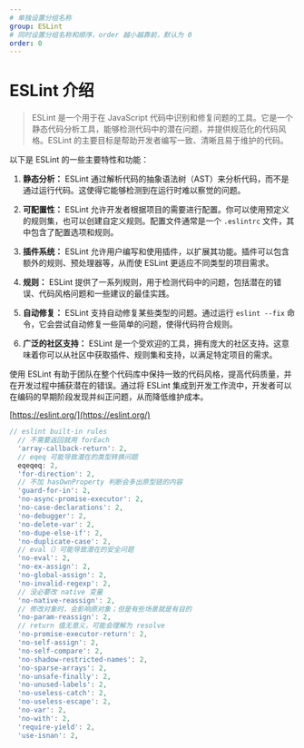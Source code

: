```yaml
---
# 单独设置分组名称
group: ESLint
# 同时设置分组名称和顺序，order 越小越靠前，默认为 0
order: 0
---
```


# ESLint 介绍

> ESLint 是一个用于在 JavaScript 代码中识别和修复问题的工具。它是一个静态代码分析工具，能够检测代码中的潜在问题，并提供规范化的代码风格。ESLint 的主要目标是帮助开发者编写一致、清晰且易于维护的代码。

以下是 ESLint 的一些主要特性和功能：

1. **静态分析：** ESLint 通过解析代码的抽象语法树（AST）来分析代码，而不是通过运行代码。这使得它能够检测到在运行时难以察觉的问题。

2. **可配置性：** ESLint 允许开发者根据项目的需要进行配置。你可以使用预定义的规则集，也可以创建自定义规则。配置文件通常是一个 `.eslintrc` 文件，其中包含了配置选项和规则。

3. **插件系统：** ESLint 允许用户编写和使用插件，以扩展其功能。插件可以包含额外的规则、预处理器等，从而使 ESLint 更适应不同类型的项目需求。

4. **规则：** ESLint 提供了一系列规则，用于检测代码中的问题，包括潜在的错误、代码风格问题和一些建议的最佳实践。

5. **自动修复：** ESLint 支持自动修复某些类型的问题。通过运行 `eslint --fix` 命令，它会尝试自动修复一些简单的问题，使得代码符合规则。

6. **广泛的社区支持：** ESLint 是一个受欢迎的工具，拥有庞大的社区支持。这意味着你可以从社区中获取插件、规则集和支持，以满足特定项目的需求。

使用 ESLint 有助于团队在整个代码库中保持一致的代码风格，提高代码质量，并在开发过程中捕获潜在的错误。通过将 ESLint 集成到开发工作流中，开发者可以在编码的早期阶段发现并纠正问题，从而降低维护成本。

[https://eslint.org/](https://eslint.org/)

```js
// eslint built-in rules
  // 不需要返回就用 forEach
  'array-callback-return': 2,
  // eqeq 可能导致潜在的类型转换问题
  eqeqeq: 2,
  'for-direction': 2,
  // 不加 hasOwnProperty 判断会多出原型链的内容
  'guard-for-in': 2,
  'no-async-promise-executor': 2,
  'no-case-declarations': 2,
  'no-debugger': 2,
  'no-delete-var': 2,
  'no-dupe-else-if': 2,
  'no-duplicate-case': 2,
  // eval（）可能导致潜在的安全问题
  'no-eval': 2,
  'no-ex-assign': 2,
  'no-global-assign': 2,
  'no-invalid-regexp': 2,
  // 没必要改 native 变量
  'no-native-reassign': 2,
  // 修改对象时，会影响原对象；但是有些场景就是有目的
  'no-param-reassign': 2,
  // return 值无意义，可能会理解为 resolve
  'no-promise-executor-return': 2,
  'no-self-assign': 2,
  'no-self-compare': 2,
  'no-shadow-restricted-names': 2,
  'no-sparse-arrays': 2,
  'no-unsafe-finally': 2,
  'no-unused-labels': 2,
  'no-useless-catch': 2,
  'no-useless-escape': 2,
  'no-var': 2,
  'no-with': 2,
  'require-yield': 2,
  'use-isnan': 2,
```


